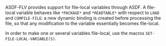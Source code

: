 ASDF-FLV provides support for file-local variables through ASDF. A file-local
variable behaves like `*PACKAGE*` and `*READTABLE*` with respect to `LOAD` and
`COMPILE-FILE`: a new dynamic binding is created before processing the file,
so that any modification to the variable essentially becomes file-local.

In order to make one or several variables file-local, use the macros
`SET-FILE-LOCAL-VARIABLE(S)`.
